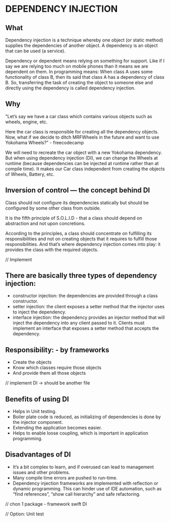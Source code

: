 # DEPENDENCY INJECTION

## What

Dependency injection is a technique whereby one object (or static method) supplies the dependencies of another object. A dependency is an object that can be used (a service).

Dependency or dependent means relying on something for support. Like if I say we are relying too much on mobile phones than it means we are dependent on them. In programming means: When class A uses some functionality of class B, then its said that class A has a dependency of class B. So, transferring the task of creating the object to someone else and directly using the dependency is called dependency injection.

## Why

"Let’s say we have a car class which contains various objects such as wheels, engine, etc.

Here the car class is responsible for creating all the dependency objects. Now, what if we decide to ditch MRFWheels in the future and want to use Yokohama Wheels?" - freecodecamp

We will need to recreate the car object with a new Yokohama dependency. But when using dependency injection (DI), we can change the Wheels at runtime (because dependencies can be injected at runtime rather than at compile time). It makes our Car class independent from creating the objects of Wheels, Battery, etc.

## Inversion of control — the concept behind DI

Class should not configure its dependencies statically but should be configured by some other class from outside.

It is the fifth principle of S.O.L.I.D -  that a class should depend on abstraction and not upon concretions.

According to the principles, a class should concentrate on fulfilling its responsibilities and not on creating objects that it requires to fulfill those responsibilities. And that’s where dependency injection comes into play: it provides the class with the required objects.


// Implement
## There are basically three types of dependency injection:
- constructor injection: the dependencies are provided through a class constructor.
- setter injection: the client exposes a setter method that the injector uses to inject the dependency.
- interface injection: the dependency provides an injector method that will inject the dependency into any client passed to it. Clients must implement an interface that exposes a setter method that accepts the dependency.

## Responsibility: - by frameworks
- Create the objects
- Know which classes require those objects
- And provide them all those objects


// implement DI -> should be another file
## Benefits of using DI

- Helps in Unit testing.
- Boiler plate code is reduced, as initializing of dependencies is done by the injector component.
- Extending the application becomes easier.
- Helps to enable loose coupling, which is important in application programming.

## Disadvantages of DI

- It’s a bit complex to learn, and if overused can lead to management issues and other problems.
- Many compile time errors are pushed to run-time.
- Dependency injection frameworks are implemented with reflection or dynamic programming. This can hinder use of IDE automation, such as “find references”, “show call hierarchy” and safe refactoring.

// chon 1 package - framework swift DI 

// Option: Unit test